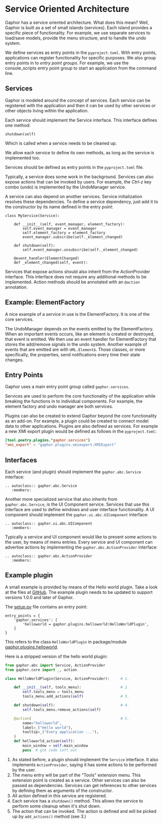 # Service Oriented Architecture

Gaphor has a service oriented architecture. What does this mean? Well, Gaphor
is built as a set of small islands (services). Each island provides a specific
piece of functionality. For example, we use separate services to load/save
models, provide the menu structure, and to handle the undo system.

We define services as entry points in the `pyproject.toml`. With entry points,
applications can register functionality for specific purposes. We also group
entry points in to *entry point groups*. For example, we use the
console_scripts entry point group to start an application from the command
line.


## Services

Gaphor is modeled around the concept of services. Each service can be
registered with the application and then it can be used by other services or
other objects living within the application.

Each service should implement the Service interface. This interface
defines one method:

    shutdown(self)

Which is called when a service needs to be cleaned up.

We allow each service to define its own methods, as long as the service
is implemented too.

Services should be defined as entry points in the `pyproject.toml` file.

Typically, a service does some work in the background. Services can also expose
actions that can be invoked by users. For example, the _Ctrl-z_ key combo
(undo) is implemented by the UndoManager service.

A service can also depend on another services. Service initialization resolves
these dependencies. To define a service dependency, just add it to the
constructor by its name defined in the entry point:

    class MyService(Service):

        def __init__(self, event_manager, element_factory):
            self.event_manager = event_manager
            self.element_factory = element_factory
            event_manager.subscribe(self._element_changed)

        def shutdown(self):
            self.event_manager.unsubscribe(self._element_changed)

        @event_handler(ElementChanged)
        def _element_changed(self, event):

Services that expose actions should also inherit from the ActionProvider
interface. This interface does not require any additional methods to be
implemented. Action methods should be annotated with an `@action` annotation.

## Example: ElementFactory

A nice example of a service in use is the ElementFactory. It is one of the core services.

The UndoManager depends on the events emitted by the ElementFactory. When an
important events occurs, like an element is created or destroyed, that event is
emitted. We then use an event handler for ElementFactory that stores the
add/remove signals in the undo system. Another example of events that are
emitted are with `UML.Element`s. Those classes, or more specifically, the
properties, send notifications every time their state changes.

## Entry Points

Gaphor uses a main entry point group called `gaphor.services`.

Services are used to perform the core functionality of the application while
breaking the functions in to individual components. For example, the element
factory and undo manager are both services.

Plugins can also be created to extend Gaphor beyond the core functionality as
an add-on. For example, a plugin could be created to connect model data to
other applications. Plugins are also defined as services. For example a new XMI
export plugin would be defined as follows in the `pyproject.toml`:

```toml
[tool.poetry.plugins."gaphor.services"]
"xmi_export" = "gaphor.plugins.xmiexport:XMIExport"
```

## Interfaces

Each service (and plugin) should implement the `gaphor.abc.Service` interface:

```{eval-rst}
.. autoclass:: gaphor.abc.Service
   :members:
```

Another more specialized service that also inherits from `gaphor.abc.Service`,
is the UI Component service. Services that use this interface are used to
define windows and user interface functionality. A UI component should
implement the `gaphor.ui.abc.UIComponent` interface:

```{eval-rst}
.. autoclass:: gaphor.ui.abc.UIComponent
   :members:
```

Typically a service and UI component would like to present some actions
to the user, by means of menu entries. Every service and UI component
can advertise actions by implementing the `gaphor.abc.ActionProvider`
interface:

```{eval-rst}
.. autoclass:: gaphor.abc.ActionProvider 
   :members:
```

## Example plugin

A small example is provided by means of the Hello world plugin. Take a look at
the files at [GitHub](https://github.com/gaphor/gaphor.plugins.helloworld). The
example plugin needs to be updated to support versions 1.0.0 and later of Gaphor.

The
[setup.py](https://github.com/gaphor/gaphor.plugins.helloworld/blob/master/setup.py)
file contains an entry point:

    entry_points = {
        'gaphor.services': [
            'helloworld = gaphor.plugins.helloworld:HelloWorldPlugin',
        ]
    }

This refers to the class `HelloWorldPlugin` in package/module
[gaphor.plugins.helloworld](https://github.com/gaphor/gaphor.plugins.helloworld/blob/master/gaphor/plugins/helloworld/__init__.py).

Here is a stripped version of the hello world plugin:

```python
from gaphor.abc import Service, ActionProvider
from gaphor.core import _, action

class HelloWorldPlugin(Service, ActionProvider):     # 1.

    def __init__(self, tools_menu):                  # 2.
        self.tools_menu = tools_menu
        tools_menu.add_actions(self)                 # 3.

    def shutdown(self):                              # 4.
        self.tools_menu.remove_actions(self)

    @action(                                         # 5.
        name="helloworld",
        label=_("Hello world"),
        tooltip=_("Every application ..."),
    )
    def helloworld_action(self):
        main_window = self.main_window
        pass  # gtk code left out
```

1.  As stated before, a plugin should implement the `Service` interface.
    It also implements `ActionProvider`, saying it has some actions to
    be performed by the user.
2.  The menu entry will be part of the "Tools" extension menu. This
    extension point is created as a service. Other services can also be
    passed as dependencies. Services can get references to other
    services by defining them as arguments of the constructor.
3.  All action defined in this service are registered.
4.  Each service has a `shutdown()` method. This allows the service to
    perform some cleanup when it's shut down.
5.  The action that can be invoked. The action is defined and will be
    picked up by `add_actions()` method (see 3.)
